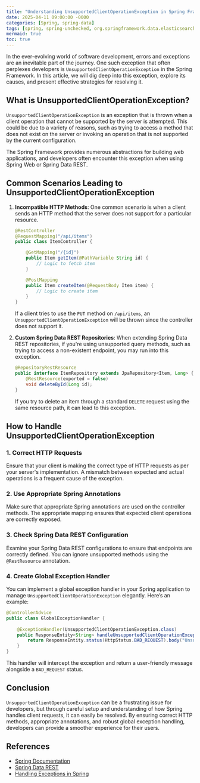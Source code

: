 ```yaml
---
title: "Understanding UnsupportedClientOperationException in Spring Framework "
date: 2025-04-11 09:00:00 -0000
categories: [Spring, spring-data]
tags: [spring, spring-unchecked, org.springframework.data.elasticsearch.client]
mermaid: true
toc: true
---
```



In the ever-evolving world of software development, errors and exceptions are an inevitable part of the journey. One such exception that often perplexes developers is `UnsupportedClientOperationException` in the Spring Framework. In this article, we will dig deep into this exception, explore its causes, and present effective strategies for resolving it.

## What is UnsupportedClientOperationException?

`UnsupportedClientOperationException` is an exception that is thrown when a client operation that cannot be supported by the server is attempted. This could be due to a variety of reasons, such as trying to access a method that does not exist on the server or invoking an operation that is not supported by the current configuration.

The Spring Framework provides numerous abstractions for building web applications, and developers often encounter this exception when using Spring Web or Spring Data REST.

## Common Scenarios Leading to UnsupportedClientOperationException

1. **Incompatible HTTP Methods**: One common scenario is when a client sends an HTTP method that the server does not support for a particular resource.

   ```java
   @RestController
   @RequestMapping("/api/items")
   public class ItemController {
   
       @GetMapping("/{id}")
       public Item getItem(@PathVariable String id) {
           // Logic to fetch item
       }

       @PostMapping
       public Item createItem(@RequestBody Item item) {
           // Logic to create item
       }
   }
   ```

   If a client tries to use the `PUT` method on `/api/items`, an `UnsupportedClientOperationException` will be thrown since the controller does not support it.

2. **Custom Spring Data REST Repositories**: When extending Spring Data REST repositories, if you're using unsupported query methods, such as trying to access a non-existent endpoint, you may run into this exception.

   ```java
   @RepositoryRestResource
   public interface ItemRepository extends JpaRepository<Item, Long> {
       @RestResource(exported = false)
       void deleteById(Long id);
   }
   ```

   If you try to delete an item through a standard `DELETE` request using the same resource path, it can lead to this exception.

## How to Handle UnsupportedClientOperationException

### 1. Correct HTTP Requests

Ensure that your client is making the correct type of HTTP requests as per your server's implementation. A mismatch between expected and actual operations is a frequent cause of the exception.

### 2. Use Appropriate Spring Annotations

Make sure that appropriate Spring annotations are used on the controller methods. The appropriate mapping ensures that expected client operations are correctly exposed.

### 3. Check Spring Data REST Configuration

Examine your Spring Data REST configurations to ensure that endpoints are correctly defined. You can ignore unsupported methods using the `@RestResource` annotation.

### 4. Create Global Exception Handler

You can implement a global exception handler in your Spring application to manage `UnsupportedClientOperationException` elegantly. Here’s an example:

```java
@ControllerAdvice
public class GlobalExceptionHandler {
    
    @ExceptionHandler(UnsupportedClientOperationException.class)
    public ResponseEntity<String> handleUnsupportedClientOperationException(UnsupportedClientOperationException ex) {
        return ResponseEntity.status(HttpStatus.BAD_REQUEST).body("Unsupported operation: " + ex.getMessage());
    }
}
```

This handler will intercept the exception and return a user-friendly message alongside a `BAD_REQUEST` status.

## Conclusion

`UnsupportedClientOperationException` can be a frustrating issue for developers, but through careful setup and understanding of how Spring handles client requests, it can easily be resolved. By ensuring correct HTTP methods, appropriate annotations, and robust global exception handling, developers can provide a smoother experience for their users.

## References

- [Spring Documentation](https://docs.spring.io/spring-framework/docs/current/reference/html/web.html#mvc)
- [Spring Data REST](https://docs.spring.io/spring-data/rest/docs/current/reference/html/#spring-data-rest)
- [Handling Exceptions in Spring](https://spring.io/guides/gs/exception-handling/)